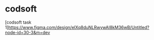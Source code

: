 # codsoft

[codsoft task 1]https://www.figma.com/design/eIXq8duNLRwywAl8kM36wB/Untitled?node-id=30-3&m=dev

